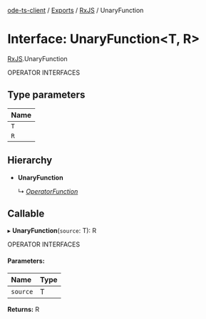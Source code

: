 [ode-ts-client](../README.md) / [Exports](../modules.md) / [RxJS](../modules/rxjs.md) / UnaryFunction

# Interface: UnaryFunction<T, R\>

[RxJS](../modules/rxjs.md).UnaryFunction

OPERATOR INTERFACES

## Type parameters

Name |
:------ |
`T` |
`R` |

## Hierarchy

* **UnaryFunction**

  ↳ [*OperatorFunction*](rxjs.operatorfunction.md)

## Callable

▸ **UnaryFunction**(`source`: T): R

OPERATOR INTERFACES

#### Parameters:

Name | Type |
:------ | :------ |
`source` | T |

**Returns:** R
